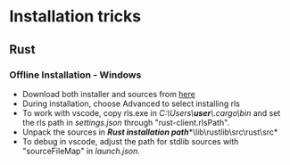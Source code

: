 # Installation tricks

## Rust 
### Offline Installation - Windows
- Download both installer and sources from [here](https://forge.rust-lang.org/infra/other-installation-methods.html)
- During installation, choose Advanced to select installing rls
- To work with vscode, copy rls.exe in *C:\Users\\***user***\\.cargo\bin* and set the rls path in *settings.json* through "rust-client.rlsPath".
- Unpack the sources in ***Rust installation path****\lib\rustlib\src\rust\src*
- To debug in vscode, adjust the path for stdlib sources with "sourceFileMap" in *launch.json*.